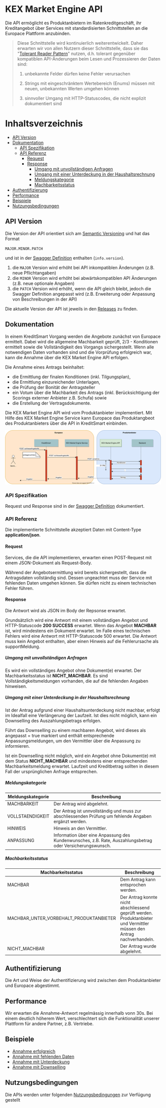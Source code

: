 # KEX Market Engine API

Die API ermöglicht es Produktanbietern im Ratenkreditgeschäft, ihr Kreditangebot über Services mit standardisierten Schnittstellen an die Europace Plattform anzubinden.

> Diese Schnittstelle wird kontinuierlich weiterentwickelt. Daher erwarten wir
> von allen Nutzern dieser Schnittstelle, dass sie das "[Tolerant Reader Pattern](https://martinfowler.com/bliki/TolerantReader.html)" nutzen, d.h.
> tolerant gegenüber kompatiblen API-Änderungen beim Lesen und Prozessieren der Daten sind:
>
> 1. unbekannte Felder dürfen keine Fehler verursachen
>
> 2. Strings mit eingeschränktem Wertebereich (Enums) müssen mit neuen, unbekannten Werten umgehen können
>
> 3. sinnvoller Umgang mit HTTP-Statuscodes, die nicht explizit dokumentiert sind  
>

<!-- https://opensource.zalando.com/restful-api-guidelines/#108 -->

# Inhaltsverzeichnis

* [API Version](#api-version)
* [Dokumentation](#dokumentation)
  * [API Spezifikation](#api-spezifikation)
  * [API Referenz](#api-referenz)
    * [Request](#request)
    * [Response](#response)
      * [Umgang mit unvollständigen Anfragen](#umgang-mit-unvollst%C3%A4ndigen-anfragen)
      * [Umgang mit einer Unterdeckung in der Haushaltsrechnung](#umgang-mit-einer-unterdeckung-in-der-haushaltsrechnung)
      * [Meldungskategorie](#meldungskategorie)
      * [Machbarkeitsstatus](#machbarkeitsstatus)
* [Authentifizierung](#authentifizierung)
* [Performance](#performance)
* [Beispiele](#beispiele)
* [Nutzungsbedingungen](#nutzungsbedingungen)

## API Version

Die Version der API orientiert sich am [Semantic Versioning](https://semver.org/) und hat das Format

`MAJOR.MINOR.PATCH`

und ist in der [Swagger Definition](https://github.com/europace/kex-market-engine-api/blob/master/swagger.yml) enthalten (`info.version`).

1. die `MAJOR` Version wird erhöht bei API inkompatiblen Änderungen (z.B. neue Pflichtangaben)
2. die `MINOR` Version wird erhöht bei abwärtskompatiblen API Änderungen (z.B. neue optionale Angaben)
3. die `PATCH` Version wird erhöht, wenn die API gleich bleibt, jedoch die Swagger Definition angepasst wird (z.B. Erweiterung oder Anpassung von Beschreibungen in der API)

Die aktuelle Version der API ist jeweils in den [Releases](https://github.com/europace/kex-market-engine-api/releases) zu finden.

## Dokumentation

In einem KreditSmart Vorgang werden die Angebote zunächst von Europace ermittelt. Dabei wird die allgemeine Machbarkeit geprüft, 2/3 - Konditionen ermittelt sowie die Vollständigkeit des Vorgangs sichergestellt.
Wenn alle notwendigen Daten vorhanden sind und die Vorprüfung erfolgreich war, kann die Annahme über die KEX Market Engine API erfolgen.  

Die Annahme eines Antrags beinhaltet:
- die Ermittlung der finalen Konditionen (inkl. Tilgungsplan),
- die Ermittlung einzureichender Unterlagen,
- die Prüfung der Bonität der Antragsteller
- ein Votum über die Machbarkeit des Antrags (inkl. Berücksichtigung der Scorings externer Anbieter z.B. Schufa) sowie
- die Erstellung der Vertragsdokumente.

Die KEX Market Engine API wird vom Produktanbieter implementiert. Mit Hilfe des KEX Market Engine Service kann Europace das Produktangbeot des Produktanbieters über die API in KreditSmart einbinden.  

![](KEX%20Market%20Engine%20API%20Annahme%20Sequenzdiagramm.svg)

### API Spezifikation

Request und Response sind in der [Swagger Definition](https://github.com/europace/kex-market-engine-api/blob/master/swagger.yml) dokumentiert.

### API Referenz

Die implementierte Schnittstelle akzeptiert Daten mit Content-Type **application/json**.  

#### Request

Services, die die API implementieren, erwarten einen POST-Request mit einem JSON-Dokument als Request-Body.

Während der Angebotsermittlung wird bereits sichergestellt, dass die Antragsdaten vollständig sind. Dessen ungeachtet muss der Service mit fehlenden Daten umgehen können. Sie dürfen nicht zu einem technischen Fehler führen.

#### Response

Die Antwort wird als JSON im Body der Repsonse erwartet.

Grundsätzlich wird eine Antwort mit einem vollständigen Angebot und HTTP-Statuscode **200 SUCCESS** erwartet. Wenn das Angebot **MACHBAR** ist, wird mindestens ein Dokument erwartet.
Im Falle eines technischen Fehlers wird eine Antwort mit HTTP-Statuscode 500 erwartet. Die Antwort muss kein Angebot enthalten, aber einen Hinweis auf die Fehlerursache als supportMeldung.

##### Umgang mit unvollständigen Anfragen

Es wird ein vollständiges Angebot ohne Dokument(e) erwartet. Der Machbarkeitsstatus ist **NICHT_MACHBAR**. Es sind Vollständigkeitsmeldungen vorhanden, die auf die fehlenden Angaben hinweisen.

##### Umgang mit einer Unterdeckung in der Haushaltsrechnung

Ist der Antrag aufgrund einer Haushaltsunterdeckung nicht machbar, erfolgt im Idealfall eine Verlängerung der Laufzeit. Ist dies nicht möglich, kann ein Downselling des Auszahlungsbetrags erfolgen.

Führt das Downselling zu einem machbaren Angebot, wird dieses als angepasst = true markiert und enthält entsprechende Anpassungsmeldungen, um den Vermittler über die Anpassung zu informieren.

Ist ein Downselling nicht möglich, wird ein Angebot ohne Dokument(e) mit dem Status **NICHT_MACHBAR** und mindestens einer entsprechenden Machbarkeitsmeldung erwartet. Laufzeit und Kreditbetrag sollten in diesem Fall der ursprünglichen Anfrage entsprechen.

##### Meldungskategorie

| Meldungskategorie  | Beschreibung |
|--------|--------|
| MACHBARKEIT | Der Antrag wird abgelehnt. |
| VOLLSTAENDIGKEIT | Der Antrag ist unnvollständig und muss zur abschliessenden Prüfung um fehlende Angaben ergänzt werden. |
| HINWEIS | Hinweis an den Vermittler. |
| ANPASSUNG | Information über eine Anpassung des Kundenwunsches, z.B. Rate, Auszahlungsbetrag oder Versicherungswunsch. |

##### Machbarkeitsstatus

| Machbarkeitsstatus  | Beschreibung |
|--------|--------|
| MACHBAR | Dem Antrag kann entsprochen werden. |
| MACHBAR_UNTER_VORBEHALT_PRODUKTANBIETER | Der Antrag konnte nicht abschliessend geprüft werden. Produktanbieter und Vermittler müssen den Antrag nachverhandeln.|
| NICHT_MACHBAR | Der Antrag wurde abgelehnt. |

## Authentifizierung

Die Art und Weise der Authentifizierung wird zwischen dem Produktanbieter und Europace abgestimmt.

## Performance

Wir erwarten die Annahme-Antwort regelmässig innerhalb vonn 30s. Bei einem deutlich höherem Wert, verschlechtert sich die Funktionalität unserer Plattform für andere Partner, z.B. Vertriebe.

## Beispiele

* [Annahme erfolgreich](https://github.com/europace/kex-market-engine-api/blob/master/beispiele/example-annahme-erfolgreich.md)
* [Annahme mit fehlenden Daten](https://github.com/europace/kex-market-engine-api/blob/master/beispiele/example-annahme-mit-fehlenden-daten.md)
* [Annahme mit Unterdeckung](https://github.com/europace/kex-market-engine-api/blob/master/beispiele/example-annahme-mit-unterdeckung.md)
* [Annahme mit Downselling](https://github.com/europace/kex-market-engine-api/blob/master/beispiele/example-annahme-mit-downselling.md)

## Nutzungsbedingungen
Die APIs werden unter folgenden [Nutzungsbedingungen](https://docs.api.europace.de/nutzungsbedingungen/) zur Verfügung gestellt
